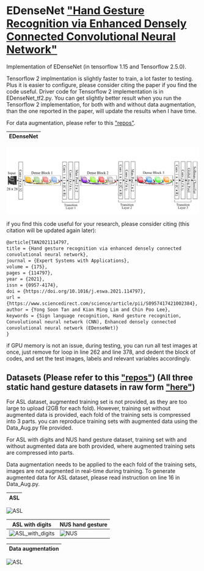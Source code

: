 # EDenseNet  ["Hand Gesture Recognition via Enhanced Densely Connected Convolutional Neural Network"](https://doi.org/10.1016/j.eswa.2021.114797)
Implementation of EDenseNet (in tensorflow 1.15 and Tensorflow 2.5.0).

Tensorflow 2 implmentation is slightly faster to train, a lot faster to testing. 
Plus it is easier to configure, please consider citing the paper if you find the code useful.
Driver code for Tensorflow 2 implementation is in EDenseNet_tf2.py.
You can get slightly better result when you run the Tensorflow 2 implementation, for both with and without data augmentation, than the one reported in the paper, will update the results when I have time. 

For data augmentation, please refer to this ["repos"](https://github.com/YongSoonTan/CNN-SPP). 


| EDenseNet                                                                                      
|---------------------------------------------------------------------------------------------------------
![EDenseNet](https://github.com/YongSoonTan/EDenseNet/blob/main/EDenseNet.jpg)

if you find this code useful for your research, please consider citing (this citation will be updated again later):

    @article{TAN2021114797,
    title = {Hand gesture recognition via enhanced densely connected convolutional neural network},
    journal = {Expert Systems with Applications},
    volume = {175},
    pages = {114797},
    year = {2021},
    issn = {0957-4174},
    doi = {https://doi.org/10.1016/j.eswa.2021.114797},
    url = {https://www.sciencedirect.com/science/article/pii/S0957417421002384},
    author = {Yong Soon Tan and Kian Ming Lim and Chin Poo Lee},
    keywords = {Sign language recognition, Hand gesture recognition, Convolutional neural network (CNN), Enhanced densely connected convolutional neural network (EDenseNet)}
    }
    
if GPU memory is not an issue, during testing, you can run all test images at once, just remove for loop in line 262 and line 378, and dedent the block of codes, and set the test images, labels and relevant variables accordingly. 

 ## Datasets (Please refer to this ["repos"](https://github.com/YongSoonTan/CNN-SPP)) (All three static hand gesture datasets in raw form ["here"](https://github.com/YongSoonTan/Static_Hand_Gesture_Datasets))
 
 For ASL dataset, augmented training set is not provided, as they are too large to upload (2GB for each fold). However, training set without augmented data is provided, each fold of the training sets is compressed into 3 parts. you can reproduce training sets with augmented data using the Data_Aug.py file provided.
 
 For ASL with digits and NUS hand gesture dataset, training set with and without augmented data are both provided, where augmented training sets are compressed into parts.
 
 Data augmentation needs to be applied to the each fold of the training sets, images are not augmented in real-time during training. 
 To generate augmented data for ASL dataset, please read instruction on line 16 in Data_Aug.py.

| ASL                                                                                              
|---------------------------------------------------------------------------------------------------------
![ASL](https://github.com/YongSoonTan/CNN-SPP/blob/main/ASL.jpg)

| ASL with digits                                                                                               | NUS hand gesture                                            
|---------------------------------------------------------------------------------------------------------|------------------------------------------------------------------------
| ![ASL_with_digits](https://github.com/YongSoonTan/CNN-SPP/blob/main/ASL_with_digits.jpg) | ![NUS](https://github.com/YongSoonTan/CNN-SPP/blob/main/NUS.jpg) |

| Data augmentation                                                                                              
|---------------------------------------------------------------------------------------------------------
![ASL](https://github.com/YongSoonTan/CNN-SPP/blob/main/Data_Augmentation.jpg)
